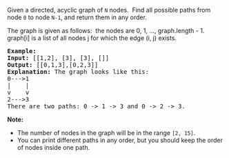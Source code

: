 <p>Given a directed, acyclic graph of <code>N</code> nodes.&nbsp; Find all possible paths from node <code>0</code> to node <code>N-1</code>, and return them in any order.</p>

<p>The graph is given as follows:&nbsp; the nodes are 0, 1, ..., graph.length - 1.&nbsp; graph[i] is a list of all nodes j for which the edge (i, j) exists.</p>

<pre>
<strong>Example:</strong>
<strong>Input:</strong> [[1,2], [3], [3], []] 
<strong>Output:</strong> [[0,1,3],[0,2,3]] 
<strong>Explanation:</strong> The graph looks like this:
0---&gt;1
|    |
v    v
2---&gt;3
There are two paths: 0 -&gt; 1 -&gt; 3 and 0 -&gt; 2 -&gt; 3.
</pre>

<p><strong>Note:</strong></p>

<ul>
	<li>The number of nodes in the graph will be in the range <code>[2, 15]</code>.</li>
	<li>You can print different paths in any order, but you should keep the order of nodes inside one path.</li>
</ul>